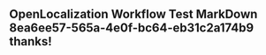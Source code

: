 <properties
ms.topic="hero-topic"
ms.test1="hero-topic"
ms.test2="test"/>


## OpenLocalization Workflow Test MarkDown 8ea6ee57-565a-4e0f-bc64-eb31c2a174b9 thanks!



<!--HONumber=Aug16_HO1-->


